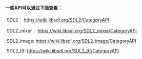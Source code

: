 #### 一些API可以通过下面查看：

​	SDL2：		https://wiki.libsdl.org/SDL2/CategoryAPI

​	SDL2_mixer：    https://wiki.libsdl.org/SDL2_mixer/CategoryAPI

​	SDL2_image:       https://wiki.libsdl.org/SDL2_image/CategoryAPI

​	SDL2_ttf:	      https://wiki.libsdl.org/SDL2_ttf/CategoryAPI